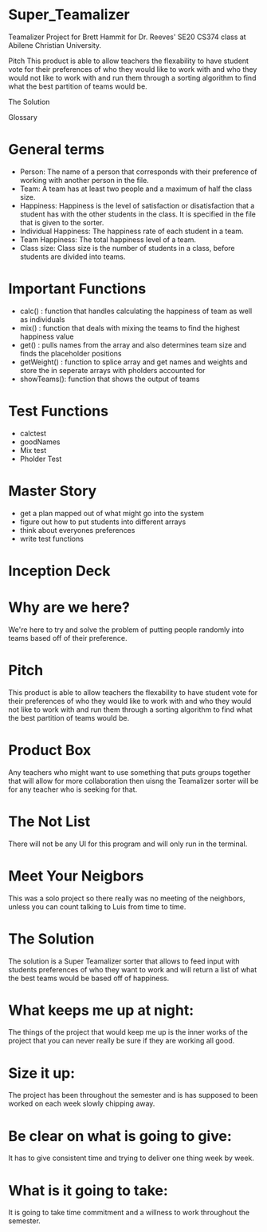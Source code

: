 # Super_Teamalizer
Teamalizer Project for Brett Hammit for Dr. Reeves' SE20 CS374 class at Abilene Christian University. 


Pitch
This product is able to allow teachers the flexability to have student vote for their preferences of who they would like to work with and who they would not like to work with and run them through a sorting algorithm to find what the best partition of teams would be.

The Solution


Glossary
# General terms
* Person: The name of a person that corresponds with their preference of working with another person in the file.
* Team: A team has at least two people and a maximum of half the class size.
* Happiness: Happiness is the level of satisfaction or disatisfaction that a student has with the other students in the class. It is specified in the file that is given to the sorter.
* Individual Happiness: The happiness rate of each student in a team.
* Team Happiness: The total happiness level of a team.
* Class size: Class size is the number of students in a class, before students are divided into teams.

# Important Functions
* calc() : function that handles calculating the happiness of team as well as individuals
* mix() : function that deals with mixing the teams to find the highest happiness value
* get() : pulls names from the array and also determines team size and finds the placeholder positions
* getWeight() : function to splice array and get names and weights and store the in seperate arrays with pholders accounted for
* showTeams(): function that shows the output of teams

# Test Functions
* calctest
* goodNames
* Mix test
* Pholder Test


# Master Story
* get a plan mapped out of what might go into the system
* figure out how to put students into different arrays
* think about everyones preferences
* write test functions


# Inception Deck


# Why are we here?
We're here to try and solve the problem of putting people randomly into teams based off of their preference.


# Pitch
This product is able to allow teachers the flexability to have student vote for their preferences of who they would like to work with and who they would not like to work with and run them through a sorting algorithm to find what the best partition of teams would be.

# Product Box
Any teachers who might want to use something that puts groups together that will allow for more collaboration then uisng the Teamalizer sorter will be for any teacher who is seeking for that.

# The Not List
There will not be any UI for this program and will only run in the terminal.

# Meet Your Neigbors
This was a solo project so there really was no meeting of the neighbors, unless you can count talking to Luis from time to time.

# The Solution
The solution is a Super Teamalizer sorter that allows to feed input with students preferences of who they want to work and will return a list of what the best teams would be based off of happiness.


# What keeps me up at night:
The things of the project that would keep me up is the inner works of the project that you can never really be sure if they are working all good.


# Size it up:
The project has been throughout the semester and is has supposed to been worked on each week slowly chipping away.


# Be clear on what is going to give:
It has to give consistent time and trying to deliver one thing week by week.


# What is it going to take:
It is going to take time commitment and a willness to work throughout the semester.
